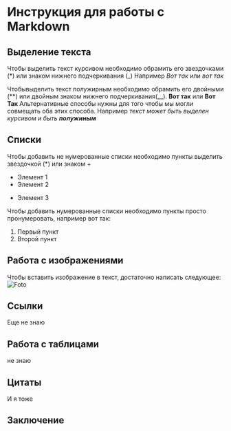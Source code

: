 # Инструкция для работы с Markdown

## Выделение текста

Чтобы выделить текст курсивом необходимо обрамить его звездочками (*) или знаком нижнего подчеркивания (_) Например *Вот так* или _вот так_

Чтобывыделить текст полужирным необходимо обрамить его двойными (**) или двойным знаком нижнего подчеркивания(__).
**Вот так** или __Вот Так__
Альтернативные способы нужны для того чтобы мы могли совмещать оба этих способа. Например _текст может быть выделен курсивом и быть **полужиным**_

## Списки
Чтобы добавить не нумерованные списки необходимо пункты выделить звездочкой (*) или знаком +

* Элемент 1
* Элемент 2
+ Элемент 3

Чтобы добавить  нумерованные списки необходимо пункты просто пронумеровать, например вот так:
1. Первый пункт
2. Второй пункт

## Работа с изображениями

Чтобы вставить изображение в текст, достаточно написать следующее:
![Foto](DSC_1612.JPG)

## Ссылки 
Еще не знаю

## Работа с таблицами

не знаю

## Цитаты 
И я тоже

## Заключение
